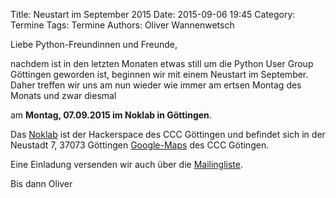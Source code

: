 Title: Neustart im September 2015
Date: 2015-09-06 19:45
Category: Termine
Tags: Termine
Authors: Oliver Wannenwetsch

Liebe Python-Freundinnen und Freunde,

nachdem ist in den letzten Monaten etwas still um die Python User Group Göttingen geworden ist, beginnen wir mit einem Neustart im September. Daher treffen wir uns am nun wieder wie immer am ertsen Montag des Monats und zwar diesmal

am **Montag, 07.09.2015 im Noklab in Göttingen**.

Das [Noklab](https://cccgoe.de/wiki/Noklab/) ist der Hackerspace des CCC Göttingen und befindet sich in der Neustadt 7, 37073 Göttingen [Google-Maps](http://goo.gl/DPR9c>) des CCC Götingen.

Eine Einladung versenden wir auch über die [Mailingliste](http://goepy.de/blog/pages/uber-uns.html).

Bis dann
Oliver